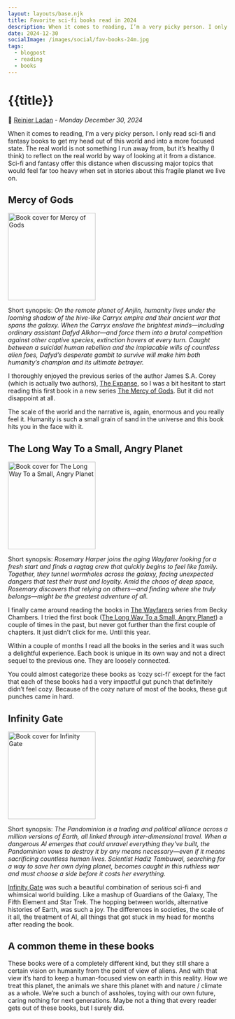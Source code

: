 ```yaml
---
layout: layouts/base.njk
title: Favorite sci-fi books read in 2024
description: When it comes to reading, I’m a very picky person. I only read sci-fi and fantasy books to get my head out of this world and into a more focused state. These are my favorite sci-fi books I read in 2024.
date: 2024-12-30
socialImage: /images/social/fav-books-24m.jpg
tags:
  - blogpost
  - reading
  - books
---
```


# {{title}}

📝 [Reinier Ladan](/) - *Monday December 30, 2024*

When it comes to reading, I’m a very picky person. I only read sci-fi and fantasy books to get my head out of this world and into a more focused state. The real world is not something I run away from, but it’s healthy (I think) to reflect on the real world by way of looking at it from a distance. Sci-fi and fantasy offer this distance when discussing major topics that would feel far too heavy when set in stories about this fragile planet we live on.

## Mercy of Gods

<p><img src="/images/Mercy-of-Gods.jpg" alt="Book cover for Mercy of Gods" width="200px"></p>

Short synopsis: _On the remote planet of Anjiin, humanity lives under the looming shadow of the hive-like Carryx empire and their ancient war that spans the galaxy. When the Carryx enslave the brightest minds—including ordinary assistant Dafyd Alkhor—and force them into a brutal competition against other captive species, extinction hovers at every turn. Caught between a suicidal human rebellion and the implacable wills of countless alien foes, Dafyd’s desperate gambit to survive will make him both humanity’s champion and its ultimate betrayer._

I thoroughly enjoyed the previous series of the author James S.A. Corey (which is actually two authors), [The Expanse](https://app.thestorygraph.com/series/1), so I was a bit hesitant to start reading this first book in a new series [The Mercy of Gods](https://app.thestorygraph.com/books/14ee236c-66ff-43a6-a8f8-7bb2b5ca6dc5). But it did not disappoint at all. 

The scale of the world and the narrative is, again, enormous and you really feel it. Humanity is such a small grain of sand in the universe and this book hits you in the face with it.


## The Long Way To a Small, Angry Planet

<p><img src="/images/Small-Angry-Planet.jpg" alt="Book cover for The Long Way To a Small, Angry Planet" width="200px"></p>

Short synopsis: _Rosemary Harper joins the aging Wayfarer looking for a fresh start and finds a ragtag crew that quickly begins to feel like family. Together, they tunnel wormholes across the galaxy, facing unexpected dangers that test their trust and loyalty. Amid the chaos of deep space, Rosemary discovers that relying on others—and finding where she truly belongs—might be the greatest adventure of all._

I finally came around reading the books in [The Wayfarers](https://app.thestorygraph.com/series/283) series from Becky Chambers. I tried the first book ([The Long Way To a Small, Angry Planet](https://app.thestorygraph.com/books/9a95c81f-7a91-4087-971c-5ff14d5403dd)) a couple of times in the past, but never got further than the first couple of chapters. It just didn’t click for me. Until this year.

Within a couple of months I read all the books in the series and it was such a delightful experience. Each book is unique in its own way and not a direct sequel to the previous one. They are loosely connected.

You could almost categorize these books as ‘cozy sci-fi’ except for the fact that each of these books had a very impactful gut punch that definitely didn’t feel cozy. Because of the cozy nature of most of the books, these gut punches came in hard.

## Infinity Gate

<p><img src="/images/Infinity-Gate.jpg" alt="Book cover for Infinity Gate" width="200px"></p>

Short synopsis: _The Pandominion is a trading and political alliance across a million versions of Earth, all linked through inter-dimensional travel. When a dangerous AI emerges that could unravel everything they've built, the Pandominion vows to destroy it by any means necessary—even if it means sacrificing countless human lives. Scientist Hadiz Tambuwal, searching for a way to save her own dying planet, becomes caught in this ruthless war and must choose a side before it costs her everything._

[Infinity Gate](https://app.thestorygraph.com/books/4f380d98-8700-4e34-a30a-57a1ce40fa63) was such a beautiful combination of serious sci-fi and whimsical world building. Like a mashup of Guardians of the Galaxy, The Fifth Element and Star Trek. The hopping between worlds, alternative histories of Earth, was such a joy. The differences in societies, the scale of it all, the treatment of AI, all things that got stuck in my head for months after reading the book.

## A common theme in these books

These books were of a completely different kind, but they still share a certain vision on humanity from the point of view of aliens. And with that view it’s hard to keep a human-focused view on earth in this reality. How we treat this planet, the animals we share this planet with and nature / climate as a whole. We’re such a bunch of assholes, toying with our own future, caring nothing for next generations. Maybe not a thing that every reader gets out of these books, but I surely did.